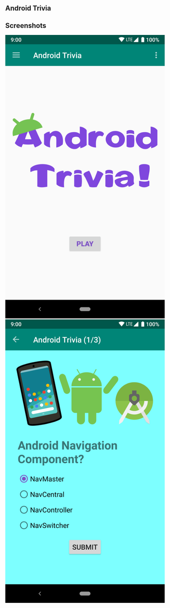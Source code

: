 ## Android Trivia 

## Screenshots

![Screenshot1](screenshots/screen_1.png) ![Screenshot2](screenshots/screen_2.png)
